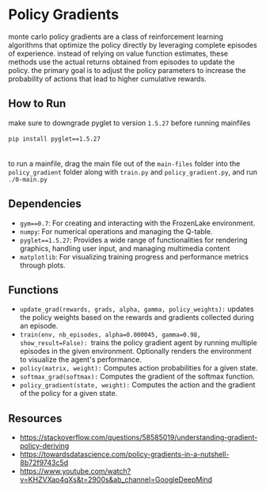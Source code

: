 # Policy Gradients
monte carlo policy gradients are a class of reinforcement learning algorithms that optimize the policy directly by leveraging complete episodes of experience. instead of relying on value function estimates, these methods use the actual returns obtained from episodes to update the policy. the primary goal is to adjust the policy parameters to increase the probability of actions that lead to higher cumulative rewards.

## How to Run
make sure to downgrade pyglet to version ```1.5.27``` before running mainfiles
<br/><br/>```pip install pyglet==1.5.27```<br/><br/><br/>to run a mainfile, drag the main file out of the ```main-files``` folder into the ```policy_gradient``` folder along with ```train.py``` and ```policy_gradient.py```, and run
<br/>```./0-main.py```
## Dependencies
* ```gym==0.7```: For creating and interacting with the FrozenLake environment.
* ```numpy```: For numerical operations and managing the Q-table.
* ```pyglet==1.5.27```: Provides a wide range of functionalities for rendering graphics, handling user input, and managing multimedia content
* ```matplotlib```: For visualizing training progress and performance metrics through plots.
## Functions
* ```update_grad(rewards, grads, alpha, gamma, policy_weights):``` updates the policy weights based on the rewards and gradients collected during an episode.
* ```train(env, nb_episodes, alpha=0.000045, gamma=0.98, show_result=False): ```trains the policy gradient agent by running multiple episodes in the given environment. Optionally renders the environment to visualize the agent's performance.
* ```policy(matrix, weight):``` Computes action probabilities for a given state.
* ```softmax_grad(softmax):``` Computes the gradient of the softmax function.
* ```policy_gradient(state, weight):``` Computes the action and the gradient of the policy for a given state.
## Resources
- https://stackoverflow.com/questions/58585019/understanding-gradient-policy-deriving
- https://towardsdatascience.com/policy-gradients-in-a-nutshell-8b72f9743c5d
- https://www.youtube.com/watch?v=KHZVXao4qXs&t=2900s&ab_channel=GoogleDeepMind
